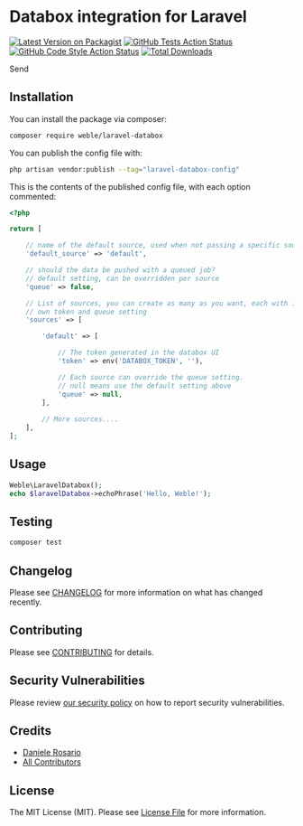 # Databox integration for Laravel

[![Latest Version on Packagist](https://img.shields.io/packagist/v/weble/laravel-databox.svg?style=flat-square)](https://packagist.org/packages/weble/laravel-databox)
[![GitHub Tests Action Status](https://img.shields.io/github/workflow/status/weble/laravel-databox/run-tests?label=tests)](https://github.com/weble/laravel-databox/actions?query=workflow%3Arun-tests+branch%3Amain)
[![GitHub Code Style Action Status](https://img.shields.io/github/workflow/status/weble/laravel-databox/Fix%20PHP%20code%20style%20issues?label=code%20style)](https://github.com/weble/laravel-databox/actions?query=workflow%3A"Fix+PHP+code+style+issues"+branch%3Amain)
[![Total Downloads](https://img.shields.io/packagist/dt/weble/laravel-databox.svg?style=flat-square)](https://packagist.org/packages/weble/laravel-databox)

Send


## Installation

You can install the package via composer:

```bash
composer require weble/laravel-databox
```

You can publish the config file with:

```bash
php artisan vendor:publish --tag="laravel-databox-config"
```

This is the contents of the published config file, with each option commented:

```php
<?php

return [

    // name of the default source, used when not passing a specific source name
    'default_source' => 'default',

    // should the data be pushed with a queued job?
    // default setting, can be overridden per source
    'queue' => false,

    // List of sources, you can create as many as you want, each with its
    // own token and queue setting
    'sources' => [

        'default' => [

            // The token generated in the databox UI
            'token' => env('DATABOX_TOKEN', ''),

            // Each source can override the queue setting.
            // null means use the default setting above
            'queue' => null,
        ],
        
        // More sources....
    ],
];
```

## Usage

```php
Weble\LaravelDatabox();
echo $laravelDatabox->echoPhrase('Hello, Weble!');
```

## Testing

```bash
composer test
```

## Changelog

Please see [CHANGELOG](CHANGELOG.md) for more information on what has changed recently.

## Contributing

Please see [CONTRIBUTING](CONTRIBUTING.md) for details.

## Security Vulnerabilities

Please review [our security policy](../../security/policy) on how to report security vulnerabilities.

## Credits

- [Daniele Rosario](https://github.com/Skullbock)
- [All Contributors](../../contributors)

## License

The MIT License (MIT). Please see [License File](LICENSE.md) for more information.
